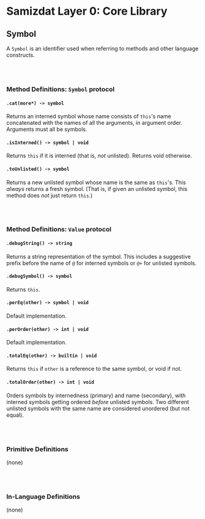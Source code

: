 Samizdat Layer 0: Core Library
==============================

Symbol
------

A `Symbol` is an identifier used when referring to methods and other
language constructs.


<br><br>
### Method Definitions: `Symbol` protocol

#### `.cat(more*) -> symbol`

Returns an interned symbol whose name consists of `this`'s name
concatenated with the names of all the arguments, in argument order.
Arguments must all be symbols.

#### `.isInterned() -> symbol | void`

Returns `this` if it is interned (that is, *not* unlisted). Returns void
otherwise.

#### `.toUnlisted() -> symbol`

Returns a new unlisted symbol whose name is the same as `this`'s. This
*always* returns a fresh symbol. (That is, if given an unlisted symbol,
this method does *not* just return `this`.)

<br><br>
### Method Definitions: `Value` protocol

#### `.debugString() -> string`

Returns a string representation of the symbol. This includes a suggestive
prefix before the name of `@` for interned symbols or `@+` for unlisted
symbols.

#### `.debugSymbol() -> symbol`

Returns `this`.

#### `.perEq(other) -> symbol | void`

Default implementation.

#### `.perOrder(other) -> int | void`

Default implementation.

#### `.totalEq(other) -> builtin | void`

Returns `this` if `other` is a reference to the same symbol, or void if
not.

#### `.totalOrder(other) -> int | void`

Orders symbols by internedness (primary) and name (secondary), with
interned symbols getting ordered *before* unlisted symbols. Two
different unlisted symbols with the same name are considered unordered
(but not equal).


<br><br>
### Primitive Definitions

(none)

<br><br>
### In-Language Definitions

(none)
